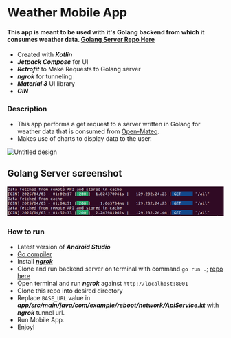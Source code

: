 # Weather Mobile App

#### This app is meant to be used with it's Golang backend from which it consumes weather data. [Golang Server Repo Here](https://github.com/Tokelo-s-Evil-corp/golang-weather-api-bff)

- Created with ***Kotlin***
- ***Jetpack Compose*** for UI
- ***Retrofit*** to Make Requests to Golang server
- ***ngrok*** for tunneling
- ***Material 3*** UI library
- ***GIN***

### Description
- This app performs a get request to a server written in Golang for weather data that is consumed from [Open-Mateo](https://open-meteo.com/).
- Makes use of charts to display data to the user.

![Untitled design](https://github.com/user-attachments/assets/adae8852-d6b5-44b8-9295-f6314b0e9f65)

## Golang Server screenshot
![server screenshot](https://github.com/Tokelo-s-Evil-corp/weather-ui-mobile/blob/main/Weather-golang-server.png)

### How to run
- Latest version of ***Android Studio***
- [Go compiler](go.dev)
- Install [***ngrok***](https://ngrok.com/)
- Clone and run backend server on terminal with command `go run .`; [repo here](https://github.com/Tokelo-s-Evil-corp/golang-weather-api-bff)
- Open terminal and run ***ngrok*** against `http://localhost:8001` 
- Clone this repo into desired directory
- Replace `BASE_URL` value in ***app/src/main/java/com/example/reboot/network/ApiService.kt*** with ***ngrok*** tunnel url.
- Run Mobile App.
- Enjoy!

